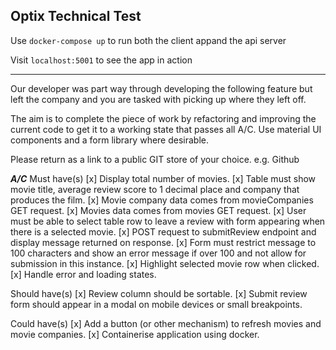 ## Optix Technical Test

Use `docker-compose up` to run both the client appand the api server 

Visit `localhost:5001` to see the app in action

------------------------------------------------------------------------------------------------------------------------------------

Our developer was part way through developing the following feature but left the company and you are tasked with picking up where they left off.

The aim is to complete the piece of work by refactoring and improving the current code to get it to a working state that passes all A/C. Use material UI components and a form library where desirable.

Please return as a link to a public GIT store of your choice. e.g. Github

***A/C***
Must have(s)
[x] Display total number of movies.
[x] Table must show movie title, average review score to 1 decimal place and company that produces the film.
    [x] Movie company data comes from movieCompanies GET request.
    [x] Movies data comes from movies GET request.
[x] User must be able to select table row to leave a review with form appearing when there is a selected movie.
    [x] POST request to submitReview endpoint and display message returned on response.
    [x] Form must restrict message to 100 characters and show an error message if over 100 and not allow for submission in this instance.
[x] Highlight selected movie row when clicked.
[x] Handle error and loading states.

Should have(s)
[x] Review column should be sortable.
[x] Submit review form should appear in a modal on mobile devices or small breakpoints.

Could have(s)
[x] Add a button (or other mechanism) to refresh movies and movie companies.
[x] Containerise application using docker.
